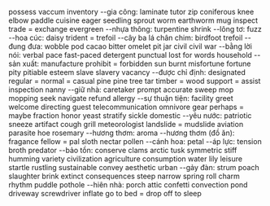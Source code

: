 possess
vaccum
inventory
--gia công: laminate
tutor
zip
coniferous
knee
elbow
paddle
cuisine
eager
seedling
sprout
worm
earthworm
mug
inspect
trade = exchange
evergreen
--nhựa thông: turpentine
shrink
--lông tơ: fuzz
--hoa cúc: daisy
trident = trefoil 
--cây ba lá chân chim: birdfoot trefoil
--đung đưa: wobble
pod
cacao
bitter
omelet
pit
jar
civil
civil war
--bằng lời nói: verbal
pace
fast-paced
detergent
punctual
lost for words
household
--sản xuất: manufacture
prohibit = forbidden
sun burnt
misfortune
fortune
pity
pitiable
esteem
slave
slavery
vacancy
--được chỉ định: designated
regular = normal = casual
pine
pine tree
tar
timber = wood
support = assist
inspection
nanny
--giữ nhà: caretaker
prompt
accurate
sweep
mop
mopping
seek
navigate
refund
allergy
--sự thuận tiện: facility
greet
welcome
directing guest
telecommunication
omnivore
gear
perhaps = maybe
fraction
honor
yeast
stratify
sickle
domestic
--yêu nước: patriotic
sneeze
artifact
cough
grill
meteorologist
landslide = mudslide
aviation
parasite
hoe
rosemary
--hương thơm: aroma
--hương thơm (đồ ăn): fragance
fellow = pal
sloth
nectar
pollen
--cánh hoa: petal
--áp lực: tension
broth
predator
--bảo tồn: conserve 
clams
arctic
tusk
symmetric
stiff
humming
variety
civilization
agriculture
consumption
water lily
leisure
startle
rustling
sustainable
convey
aesthetic
urban
--gảy đàn: strum
poach
slaughter
brink
extinct
consequences
steep
narrow
spring roll
charm
rhythm
puddle
pothole
--hiên nhà: porch
attic
confetti
convection
pond
driveway
screwdriver
inflate
go to bed = drop off to sleep

